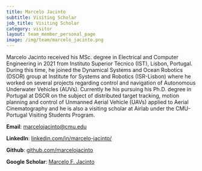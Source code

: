 ```yaml
---
title: Marcelo Jacinto
subtitle: Visiting Scholar
job_title: Visiting Scholar
category: visitor
layout: team_member_personal_page
image: /img/team/marcelo_jacinto.png
---
```


Marcelo Jacinto received his MSc. degree in Electrical and Computer Engineering in 2021 from Instituto Superior Técnico (IST), Lisbon, Portugal. During this time, he joined the Dynamical Systems and Ocean Robotics (DSOR) group at Institute for Systems and Robotics (ISR-Lisbon) where he worked on several projects regarding control and navigation of Autonomous Underwater Vehicles (AUVs). Currently he his pursuing his Ph.D. degree in Portugal at DSOR on the subject of distributed target tracking, motion planning and control of Unmanned Aerial Vehicle (UAVs) applied to Aerial Cinematography and he is also a visiting scholar at Airlab under the CMU-Portugal Visiting Students Program.

**Email**: [marcelojacinto@cmu.edu](mailto:marcelojacinto@cmu.edu)

**LinkedIn**: [linkedin.com/in/marcelo-jacinto/](https://www.linkedin.com/in/marcelo-jacinto/)

**Github**: [github.com/marcelojacinto](https://github.com/marcelojacinto)

**Google Scholar**: [Marcelo F. Jacinto](https://scholar.google.com/citations?user=tVPo_z0AAAAJ&hl=pt-PT&oi=ao)